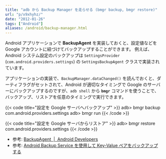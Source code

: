 ```yaml
---
title: "adb から Backup Manager を走らせる (bmgr backup, bmgr restore)"
url: "p/x9xhyhz/"
date: "2012-01-26"
tags: ["Android"]
aliases: /android/backup-manager.html
---
```


Android アプリケーションで __BackupAgent__ を実装しておくと、設定値などを Google アカウントに紐づけてバックアップすることができます。
例えば、Android システム設定のバックアップは `SettingsProvider` (`com.android.providers.settings`) の `SettingsBackupAgent` クラスで実装されています。

アプリケーションの実装で、`BackupManager.dataChanged()` を読んでおくと、ダーティフラグがセットされて、Android が適切なタイミングで Google のサーバーにバックアップするのですが、`adb shell` から __`bmgr`__ コマンドを使うことで、バックアップ、リストアを任意のタイミングで実行できます。

{{< code title="設定を Google サーバへバックアップ" >}}
adb> bmgr backup com.android.providers.settings
adb> bmgr run
{{< /code >}}

{{< code title="設定を Google サーバからリストア" >}}
adb> bmgr restore com.android.providers.settings
{{< /code >}}

- 参考: [BackupAgent  |  Android Developers](https://developer.android.com/reference/android/app/backup/BackupAgent)
- 参考: [Android Backup Service を使用して Key-Value ペアをバックアップする](https://developer.android.com/guide/topics/data/keyvaluebackup)

